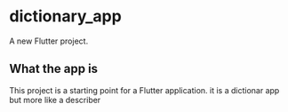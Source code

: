 # dictionary_app

A new Flutter project.

## What the app is 

This project is a starting point for a Flutter application.
it is a dictionar app but more like a describer 
